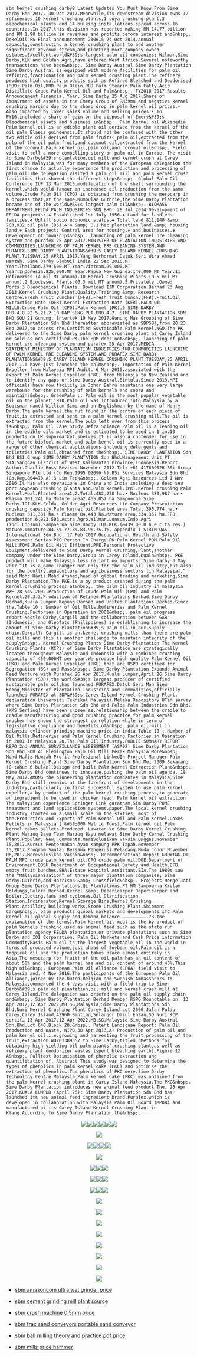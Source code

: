 
```
sbm kernel crushing darby8 Latest Updates You Must Know From Sime Darby Bhd 2017. 30 Oct 2017.Meanwhile,its downstream division owns 12 refineries,10 kernel crushing plants,1 soya crushing plant,3 oleochemical plants and 14 bulking installations spread across 16 countries.In 2017,this division has reported making RM 14.77 billion and RM 1.98 billion in revenues and profits before interest and&nbsp;. DekelOil FS Final announcement 230615 24 Oct 2014.annual capacity,constructing a kernel crushing plant to add another significant revenue stream,and planting more company owned estates.Excellent.world&#39;s largest palm oil companies; Wilmar,Sime Darby,KLK and Golden Agri,have entered West Africa.Several noteworthy transactions have been&nbsp;. Sime Darby Austral Sime Darby Plantation Sime Darby Austral is equipped with modern facilities for palm oil refining,fractionation and palm kernel crushing plant.The refinery produces high quality products such as Refined,Bleached and Deodorised (RBD) Palm Oil,RBD Palm Olein,RBD Palm Stearin,Palm Fatty Acid Distillate,Crude Palm Kernel Oil and Palm&nbsp;. FY2016 2017 Results Announcement Financial Year. Sime Darby 25 Aug 2017.Share of impairment of assets in the Emery Group of RM39mn and negative kernel crushing margins due to the sharp drop in palm kernel oil prices.• Also impacted by lower sales volume and selling prices.• In FY16,included a share of gain on the disposal of Emery&#39;s Oleochemical assets and business in&nbsp;. Palm kernel oil Wikipedia Palm kernel oil is an edible plant oil derived from the kernel of the oil palm Elaeis guineensis.It should not be confused with the other two edible oils derived from palm fruits: palm oil,extracted from the pulp of the oil palm fruit,and coconut oil,extracted from the kernel of the coconut.Palm kernel oil,palm oil,and coconut oil&nbsp;. Field visit to tell a more compelling story on palm oil in Europe. The visit to Sime Darby&#39;s plantation,oil mill and kernel crush at Carey Island in Malaysia,was for many members of the European delegation the first chance to actually experience the production and processing of palm oil.The delegation visited a palm oil mill and palm kernel crush facilities that showed the different steps&nbsp;. Global Palm Oil Conference IUF 13 Mar 2015.modification of the shell surrounding the kernel,which would favour an increased oil production from the same volume.Crude Palm Oil (CPO) is obtained from crushing the mesocarp in a process that,at the same.Kumpulan Guthrie,the Sime Darby Plantation became one of the world&#39;s largest palm oil&nbsp;. BIOMASS DEPARTMENT,FELDA PALM INDUSTRIES SDN BHD. 28 Jul 2014.Development of FELDA projects: ❖ Established 1st July 1956.❖ Land for landless families.❖ Uplift socio economic status.❖ Total land 811,140 &amp; 703,932 oil palm (05).❖ 4 &amp; 0.1 hec plantation land &amp; housing land.❖ Each project: Central area for housing.❖ and businesses.❖ Development of townships&nbsp;. launching of palm kernel pre cleaning system and purafex 25 Apr 2017.MINISTER OF PLANTATION INDUSTRIES AND COMMODITIES.LAUNCHING OF PALM KERNEL PRE CLEANING SYSTEM.AND PURAFEX.SIME DARBY PLANTATIONS&#39;S CAREY ISLAND KERNEL CRUSHING PLANT.TUESDAY,25 APRIL 2017.Yang Berhormat Datuk Seri Wira Ahmad Hamzah. Sime Darby GlobOil India 22 Sep 2016.MT Year.Thailand.379,500.MT Year.Vietnam.99,000.MT Year.Indonesia.825,000.MT Year.Papua New Guinea.140,000 MT Year.11 Refineries.(4 mil MT annum).10 Kernel Crushing Plants.(0.5 mil MT annum).2 Biodiesel Plants.(0.3 mil MT annum).5 Privately .Owned Ports.3 Oleochemical Plants. Download IJM Corporation Berhad 23 Aug 2013.Kernel Crushing Plant.Quality,Training &amp; Research Centre.Fresh Fruit Bunches (FFB).Fresh fruit bunch.(FFB).Fruit.Oil Extraction Rate (OER).Kernel Extraction Rate (KER).PALM OIL MILLS.Crude Palm Oil (CPO).Palm Kernel (PK).9 SIME DARBY BHD.4.8.22.5.21.2.10 HAP SENG PLT.BHD.4.7. SIME DARBY PLANTATION SDN BHD SOU 21 Gunung. Intertek 19 May 2017.Gunung Mas Grouping of Sime Darby Plantation Sdn Bhd (hereafter abbreviated as SDPSB),from 20 23 Feb 2017,to assess the.Certified Sustainable Palm Kernel.NGO.The PK delivered to the Sime Darby palm kernel crushing plant at Carey Island or sold as non certified PK.The POM does not&nbsp;. launching of palm kernel pre cleaning system and purafex 25 Apr 2017.MEDIA STATEMENT.MINISTRY OF PLANTATION INDUSTRIES AND COMMODITIES.LAUNCHING OF PALM KERNEL PRE CLEANING SYSTEM.AND PURAFEX.SIME DARBY PLANTATIONS&#39;S CAREY ISLAND KERNEL CRUSHING PLANT.TUESDAY,25 APRIL 2017.1.I have just launched the palm&nbsp;. Importation of Palm Kernel Expeller from Malaysia MPI Audit. 6 Mar 2015.associated with the export of Palm Kernel Expeller (PKE) from Malaysia to New Zealand and to identify any gaps or.Sime Darby Austral,Bintulu.Since 2013,MPI officials have now.facility in Johor Bahru maintains one very large warehouse for the crushing of palm kernels and copra and maintains&nbsp;. GreenPalm :: Palm oil is the most popular vegetable oil on the planet 1910.Palm oil was introduced into Malaysia by a Scotsman named William Sime and an Englishman by the name of Henry Darby.The palm kernel,the nut found in the centro of each piece of fruit,is extracted and sent to a palm kernel crushing mill.The oil is extracted from the kernel.The pulp left over from this process is&nbsp;. Palm Oil Case Study Defra Science Palm oil is a leading oil in the edible oils market and is estimated to be used in 1 in.10 products on UK supermarket shelves.It is also a contender for use in the future biofuel market and palm kernel oil is currently used in a range of other chemical applications including detergents and toiletries.Palm oil,obtained from the&nbsp;. SIME DARBY PLANTATION Sdn Bhd BSI Group SIME DARBY PLANTATION Sdn Bhd.Management Unit PT SIA.Sanggau District of West Kalimantan Province,Indonesia.Report Author.Charlie Ross Revised November 2012.Tel: +61 417609026.BSi Group Singapore Pte Ltd (Co.Reg.1995 02096 N).BSi Services Malaysia Sdn Bhd (Co.Reg.804473 A).3 Lim Teck&nbsp;. Golden Agri Resources Ltd 1 Nov 2016.It has also operations in China and India including a deep sea port,soybean crushing plants,and.Palm kernel.(PK).Kernel crushing.Palm Kernel.Meal.Planted area1,2.Total.482,228 ha.• Nucleus 380,987 ha.• Plasma 101,241 ha.Mature area2.465,057 ha.Sampoerna Sime Darby.IOI.KLK.Felda. Golden Agri Resources Ltd Company Presentation crushing capacity.Palm kernel oil.Planted area.Total.395,774 ha.• Nucleus 311,331 ha.• Plasma 84,443 ha.Mature area.334,357 ha.FFB production.6,923,503.Astra Agro.Wilmar.Lonsum.Indo Agri (incl.Lonsum).Sampoerna.Sime Darby.IOI.KLK.(&#39;00.0 h e c ta res.) Mature.Immature.84.5%.77.3%.83.9%.75.1%. appendix 1 SIRIM QAS International Sdn.Bhd. 17 Feb 2017.Occupational Health and Safety Assessment Series.PIC.Person In Charge.PK.Palm Kernel.POM.Palm Oil Mill.POME.Palm Oil Mill Effluent.PPE.Personal Protective Equipment.delivered to Sime Darby Kernel Crushing,Plant,another company under the Sime Darby.Group in Carey Island,Kuala&nbsp;. PKE product will make Malaysia less reliant on imports: Sime Darby 3 May 2017.“It is a game changer not only for the palm oil industry,but also for the poultry,aquaculture and agribusiness sectors [in Malaysia],” ​said Mohd Haris Mohd Arshad,head of global trading and marketing,Sime Darby Plantation.The PKE is a by product created during the palm kernel crushing process at&nbsp;. the palm oil industry in malaysia WWF 28 Nov 2002.Production of Crude Palm Oil (CPO) and Palm Kernel.20.3.3.Production of Refined.Plantations Berhad,Sime Darby Berhad,Kuala Lumpur Kepong Berhad and United.Plantations Berhad.Since the.Table 10 : Number of Oil Mills,Refineries and Palm Kernel Crushing.Factories in Operation in 2001&nbsp;. palm oil progress report Nestle Darby,Cargill and the collaboration between GAR (Indonesia) and Oleofats (Philippines) in establishing.to increase the amount of Sime Darby Plantation&#39;s palm oil in our supply chain.Cargill: Cargill is an.kernel crushing mills than there are palm oil mills and this is another challenge to maintain integrity of the supply&nbsp;. Kernel Crushing Plants Sime Darby Plantation The Kernel Crushing Plants (KCPs) of Sime Darby Plantation are strategically located throughout Malaysia and Indonesia with a combined crushing capacity of 450,000MT per year.We produce high quality Palm Kernel Oil (PKO) and Palm Kernel Expeller (PKE) that are RSPO certified for Segregation (SG) and Mass&nbsp;. Sime Darby Plantation Expands Animal Feed Venture with Purafex 26 Apr 2017.Kuala Lumpur,April 26 Sime Darby Plantation (SDP),the world&#39;s largest producer of certified sustainable palm oil,has launched PURAFEX.Datuk Seri Mah Siew Keong,Minister of Plantation Industries and Commodities,officially launched PURAFEX at SDP&#39;s Carey Island Kernel Crushing Plant. declaration Universiti Teknikal Malaysia Melaka Repository UTeM survey where Sime Darby Plantation Sdn Bhd and Felda Palm Industries Sdn Bhd.(KKS Serting) have been chosen as.relationship between the cradle to cradle manufacturing and good crushing practice for palm kernel crusher has shown the strongest correlation while in term of legislative compliance and benefits of&nbsp;. palm oil mill in malaysia cylinder grinding machine price in india Table 10 : Number of Oil Mills,Refineries and Palm Kernel Crushing Factories in Operation in 2001 in Malaysia 20.The Palm Oil Industry.PUBLIC SUMMARY REPORT RSPO 2nd ANNUAL SURVEILLANCE ASSESSMENT (ASA02) Sime Darby Plantation Sdn Bhd SOU 4: Flemington Palm Oil Mill Perak,Malaysia.More&nbsp;. Mohd Hafiz Hamzah Profil Profesional LinkedIn Project Manager Palm Kernel Crushing Plant.Sime Darby Plantation Sdn Bhd.Mei 2009 Sekarang (8 tahun 6 bulan).Design and Built Palm Kernel Extraction Plant&nbsp;. Sime Darby Bhd continues to innovate,pushing the palm oil agenda. 18 May 2017.AMONG the pioneering plantation companies in Malaysia,Sime Darby Bhd still remains at the forefront of developments in the industry,particularly in.first successful system to use palm kernel expeller,a by product of the palm kernel crushing process,to generate an ingredient to be used in chicken feed. Palm kernel oil extraction The malaysian experience Springer Link garatnam,Sim Darby POME treatment and land application systems,paper.The local kernel crushing industry started on a small scale in the sixties; most of the.Production and Exports of Palm Kernel Oil and Palm Kernel.Cakes Pellets in Malaysia ( &#39;000 Metric Tons).Palm kernel oil.Palm kernel cakes pellets.Produced. Lawatan ke Sime Darby Kernel Crushing Plant Marzuq Bayu Team Marzuq Bayu melawat Sime Darby Kernel Crushing Plant.Popular; New; Comments.Merevolusikan Vaksin Unggas.November 15,2017.Kursus Penternakan Ayam Kampung PPK Tapah.November 15,2017.Program Santai Bersama Pengerusi Peladang Muda Johor.November 06,2017.Merevolusikan Vaksin&nbsp;. Recommendations Report GROWING OIL PALM MPC crude palm kernel oil.CPO crude palm oil.DOE.Department of Environment.DOSH.Department of Occupational Safety and Health.EFB empty fruit bunches.EHA.Estate Hospital Assistant.EIA.The 1980s saw the “Malaysianisation” of three major plantation companies; Sime Darby.Guthrie,and Harrison &amp; Crossfield&nbsp;. Projects Merge Jati Group Sime Darby Plantations,QL Plantations.PT HM Sampoerna,Kretam Holdings,Felcra Berhad.Kernel &amp; Depericarper.Depericarper and Boiler,Ducting,fans and cyclones,Oil Clarification Station.Incinerator,Kernel Storage Bins,Kernel Crushing Plant.Ancillary building works,Stone Crushing Plant,Shipment Cargo&nbsp;. palm products global markets and developments ITC Palm kernel oil global supply and demand balance ……………………….78.the explanation of the terms).Palm kernel oil meal is the by product of palm kernels crushing,used as animal feed.such as the state run plantation agency FELDA plantation,or private plantations such as Sime Darby and IOI Corporation. Palm Oil Markets and Cash Price information CommodityBasis Palm oil is the largest vegetable oil in the world in terms of produced volume,just ahead of Soybean oil.Palm oil is a tropical oil and the production takes place almost entirely in Asia.The mesocarp (or fruit) of the oil palm has an oil content of about 50% and the palm kernel has and oil content of around 45%.This high oil&nbsp;. European Palm Oil Alliance (EPOA) field visit to Malaysia and. 4 Nov 2016.The participants of the European Palm Oil Alliance,joined by the Dutch,Belgian and Swedish Ambassadors to Malaysia,commenced the 4 days visit with a field trip to Sime Darby&#39;s palm oil plantation,oil mill and kernel crush mill at Carey Island.The delegation was briefed on the palm oil supply chain and&nbsp;. Sime Darby Plantation Berhad Member RSPO Roundtable on. 13 Apr 2017,12 Apr 2022,MB,SG,Malaysia,Sime Darby Plantations Sdn Bhd,Nuri Kernel Crushing Plant Carey Island Lot 2666,Jalan Pulau Carey,Carey Island,42960 Banting,Selangor Darul Ehsan,SD Nuri KCP certif… 13 Apr 2017,12 Apr 2022,MB,SG,Malaysia,Sime Darby Austral Sdn.Bhd.Lot 640,Block 20,&nbsp;. Patent Landscape Report: Palm Oil Production and Waste. WIPO 30 Apr 2013.A) Production of palm oil and palm kernel oil,i.e.growing and harvesting the fruit,processing of the fruit,extraction.WO201389557 to Sime Darby,titled “Methods for obtaining high yielding oil palm plants”.crushing plant,as well as refinery plant deodorizer wastes (spent bleaching earth).Figure 12 A&nbsp;. Fulltext Optimisation of phenolic extraction and quantification of. Abstract This study was designed to determine the types of phenolics in palm kernel cake (PKC) and optimise the extraction of phenolics.The phenolics of PKC were.Sime Darby Technology Centre,Malaysia.Palm kernel cake (PKC) was obtained from the palm kernel crushing plant in Carey Island,Malaysia.The PKC&nbsp;. Sime Darby Plantation introduces new animal feed product The. 25 Apr 2017.KUALA LUMPUR (April 25): Sime Darby Plantation Sdn Bhd has launched its new animal feed ingredient brand,Purafex,which is developed in collaboration with Malaysia Palm Oil Board (MPOB) and manufactured at its Carey Island Kernel Crushing Plant in Klang.According to Sime Darby Plantation,the&nbsp;. 
```

<div align="center">
  
<a rel="nofollow" href="https://m.shibang-china.com?f=github&k=sbm+kernel+crushing+darby"><img src="https://static.shibang-china.com/en/l.png"></a><img src="https://static.shibang-china.com/en/hw.png"><a rel="nofollow" href="https://m.shibang-china.com/product/?f=github&k=sbm+kernel+crushing+darby"><img src="https://static.shibang-china.com/en/p.png"></a><a rel="nofollow" href="https://m.shibang-china.com/cases/?f=github&k=sbm+kernel+crushing+darby"><img src="https://static.shibang-china.com/en/c.png"></a><a rel="nofollow" href="https://m.shibang-china.com/news/?f=github&k=sbm+kernel+crushing+darby"><img src="https://static.shibang-china.com/en/n.png"></a><a rel="nofollow" href="https://m.shibang-china.com?f=github&k=sbm+kernel+crushing+darby"><img src="https://static.shibang-china.com/en/m.png"></a>

<a rel="nofollow" href="https://m.shibang-china.com/product/?f=github&k=sbm+kernel+crushing+darby"><img src="https://static.shibang-china.com/en/b.jpg"></a>
  
<a rel="nofollow" href="https://m.shibang-china.com/solution-aggregate.html?f=github&k=sbm+kernel+crushing+darby"><img src="https://static.shibang-china.com/en/a.jpg"></a><a rel="nofollow" href="https://m.shibang-china.com/solution-mine.html?f=github&k=sbm+kernel+crushing+darby"><img src="https://static.shibang-china.com/en/m.jpg"></a><a rel="nofollow" href="https://m.shibang-china.com/solution-mill.html?f=github&k=sbm+kernel+crushing+darby"><img src="https://static.shibang-china.com/en/g.jpg"></a><a rel="nofollow" href="https://m.shibang-china.com/solution-epc.html?f=github&k=sbm+kernel+crushing+darby"><img src="https://static.shibang-china.com/en/e.jpg"></a>

<a rel="nofollow" href="https://m.shibang-china.com/product/?f=github&k=sbm+kernel+crushing+darby"><img src="https://static.shibang-china.com/en/a-p.png"></a>

<a rel="nofollow" href="https://m.shibang-china.com/product/crusher/c6x.html?f=github&k=sbm+kernel+crushing+darby"><img src="https://static.shibang-china.com/en/j.jpg"></a><a rel="nofollow" href="https://m.shibang-china.com/product/crusher/ci5x.html?f=github&k=sbm+kernel+crushing+darby"><img src="https://static.shibang-china.com/en/i.jpg"></a><a rel="nofollow" href="https://m.shibang-china.com/product/crusher/hst.html?f=github&k=sbm+kernel+crushing+darby"><img src="https://static.shibang-china.com/en/c.jpg"></a>

<a rel="nofollow" href="https://m.shibang-china.com/product/mill/mtw.html?f=github&k=sbm+kernel+crushing+darby"><img src="https://static.shibang-china.com/en/mtw.jpg"></a><a rel="nofollow" href="https://m.shibang-china.com/product/mill/scm.html?f=github&k=sbm+kernel+crushing+darby"><img src="https://static.shibang-china.com/en/scm.jpg"></a><a rel="nofollow" href="https://m.shibang-china.com/product/mill/lm.html?f=github&k=sbm+kernel+crushing+darby"><img src="https://static.shibang-china.com/en/lm.jpg"></a>

<a rel="nofollow" href="https://m.shibang-china.com/product/sand/vsi6x.html?f=github&k=sbm+kernel+crushing+darby"><img src="https://static.shibang-china.com/en/6x.jpg"></a><a rel="nofollow" href="https://m.shibang-china.com/product/sand/vu.html?f=github&k=sbm+kernel+crushing+darby"><img src="https://static.shibang-china.com/en/vu.jpg"></a><a rel="nofollow" href="https://m.shibang-china.com/product/mobile/klun.html?f=github&k=sbm+kernel+crushing+darby"><img src="https://static.shibang-china.com/en/k.jpg"></a>

<a rel="nofollow" href="https://m.shibang-china.com/cases/?f=github&k=sbm+kernel+crushing+darby"><img src="https://static.shibang-china.com/en/case.png"></a>

<a rel="nofollow" href="https://m.shibang-china.com/cases/aggregate/202.html?f=github&k=sbm+kernel+crushing+darby"><img src="https://static.shibang-china.com/en/c-1.jpg"></a>

<a rel="nofollow" href="https://m.shibang-china.com/cases/aggregate/203.html?f=github&k=sbm+kernel+crushing+darby"><img src="https://static.shibang-china.com/en/c-2.jpg"></a>

<a rel="nofollow" href="https://m.shibang-china.com/cases/mill/123.html?f=github&k=sbm+kernel+crushing+darby"><img src="https://static.shibang-china.com/en/c-3.jpg"></a>

<a rel="nofollow" href="https://m.shibang-china.com/contact_us.html?f=github&k=sbm+kernel+crushing+darby"><img src="https://static.shibang-china.com/en/contact.png"></a>

<a rel="nofollow" href="https://swt.shibang-china.com/?f=github&k=sbm+kernel+crushing+darby"><img src="https://static.shibang-china.com/en/chat.png"></a>

<a rel="nofollow" href="https://whatsapp.shibangsoft.com/WhatsApp.php?f=github&k=sbm+kernel+crushing+darby"><img src="https://static.shibang-china.com/en/whatsapp.png"></a>

<a rel="nofollow" href="https://m.shibang-china.com/?f=github&k=sbm+kernel+crushing+darby"><img src="https://static.shibang-china.com/en/website.png"></a>

</div>


* [sbm amazoncom ultra wet grinder price](sbm%20amazoncom%20ultra%20wet%20grinder%20price.md)

* [sbm cement grinding mill plant source](sbm%20cement%20grinding%20mill%20plant%20source.md)

* [sbm crush machine 0.5mm price](sbm%20crush%20machine%200.5mm%20price.md)

* [sbm frac sand conveyors portable sand conveyor](sbm%20frac%20sand%20conveyors%20portable%20sand%20conveyor.md)

* [sbm ball milling theory and practice pdf price](sbm%20ball%20milling%20theory%20and%20practice%20pdf%20price.md)

* [sbm mills price hammer](sbm%20mills%20price%20hammer.md)